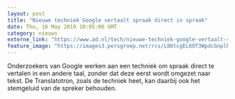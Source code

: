 ```yaml
---
layout: post
title: "Nieuwe techniek Google vertaalt spraak direct in spraak"
date: Thu, 16 May 2019 10:05:00 GMT
category: nieuws
externe_link: "https://www.ad.nl/tech/nieuwe-techniek-google-vertaalt-spraak-direct-in-spraak~a614b312/"
feature_image: "https://images3.persgroep.net/rcs/L86tcgEL6OT3WpdcGnplhKdD5Gc/diocontent/141779622/_fitwidth/400/?appId=21791a8992982cd8da851550a453bd7f&quality=0.7"
---
```


Onderzoekers van Google werken aan een techniek om spraak direct te vertalen in een andere taal, zonder dat deze eerst wordt omgezet naar tekst. De Translatotron, zoals de techniek heet, kan daarbij ook het stemgeluid van de spreker behouden.
